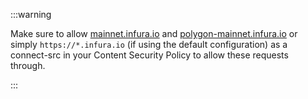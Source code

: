 :::warning

Make sure to allow [mainnet.infura.io](http://mainnet.infura.io) and [polygon-mainnet.infura.io](http://polygon-mainnet.infura.io) or simply `https://*.infura.io` (if using the default configuration) as a connect-src in your Content Security Policy to allow these requests through.

:::
